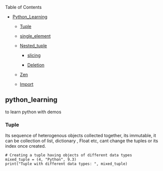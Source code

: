 Table of Contents

- [Python_Learning](#python_learning)

  - [Tuple](#Tuple)

  - [single_element](#single_element)

  - [Nested_tuple](#Nested_tuple)

    - [slicing](#slicing)

    - [Deletion](#Deletion)

  - [Zen](#Zen)

  - [Import](#Import)

 

## python_learning

to learn python with demos

 

### Tuple

Its sequence of heterogenous objects collected together, its immutable, it can be collection of list, dictionary , Float etc,
cant change the tuples or its index once created.
```
# Creating a tuple having objects of different data types    
mixed_tuple = (4, "Python", 9.3)    
print("Tuple with different data types: ", mixed_tuple)    
    
